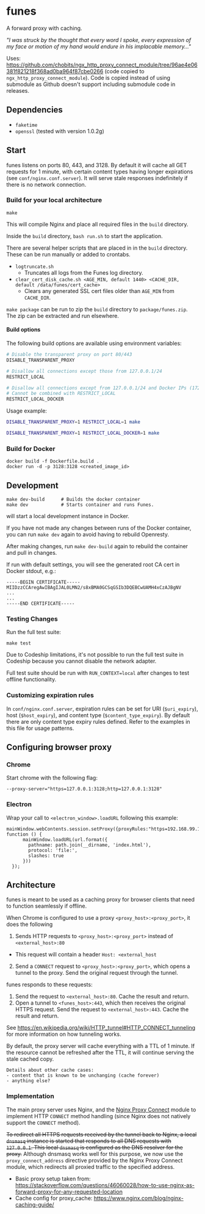 # funes

A forward proxy with caching.

*"I was struck by the thought that every word I spoke, every expression of my face or motion of my hand would endure in his implacable memory..."*

Uses: https://github.com/chobits/ngx_http_proxy_connect_module/tree/96ae4e06381f821218f368ad0ba964f87cbe0266
(code copied to `ngx_http_proxy_connect_module`). Code is copied instead of using submodule as Github doesn't support including submodule code in releases.

## Dependencies

- `faketime`
- `openssl` (tested with version 1.0.2g)

## Start

funes listens on ports 80, 443, and 3128. By default it will cache all GET requests for 1 minute, with certain content types having longer expirations (see `conf/nginx.conf.server`). It will serve stale responses indefinitely if there is no network connection.

### Build for your local architecture

```
make
```

This will compile Nginx and place all required files in the `build` directory.

Inside the `build` directory, `bash run.sh` to start the application.

There are several helper scripts that are placed in in the `build` directory. These can be run manually or added to crontabs.
- `logtruncate.sh`
	- Truncates all logs from the Funes log directory.
- `clear_cert_disk_cache.sh <AGE_MIN, default 1440> <CACHE_DIR, default /data/funes/cert_cache>`
	- Clears any generated SSL cert files older than `AGE_MIN` from `CACHE_DIR`.

`make package` can be run to zip the `build` directory to `package/funes.zip`. The zip can be extracted and run elsewhere.


#### Build options

The following build options are available using environment variables:

```bash
# Disable the transparent proxy on port 80/443
DISABLE_TRANSPARENT_PROXY

# Disallow all connections except those from 127.0.0.1/24
RESTRICT_LOCAL

# Disallow all connections except from 127.0.0.1/24 and Docker IPs (172.18, 172.19, 172.21 prefixes)
# Cannot be combined with RESTRICT_LOCAL
RESTRICT_LOCAL_DOCKER
```

Usage example:
```bash
DISABLE_TRANSPARENT_PROXY=1 RESTRICT_LOCAL=1 make

DISABLE_TRANSPARENT_PROXY=1 RESTRICT_LOCAL_DOCKER=1 make
```

### Build for Docker

```
docker build -f Dockerfile.build .
docker run -d -p 3128:3128 <created_image_id>
```

## Development

```
make dev-build 		# Builds the docker container
make dev        	# Starts container and runs Funes.
```

will start a local development instance in Docker.

If you have not made any changes between runs of the Docker container, you can run `make dev` again to avoid having to rebuild Openresty.

After making changes, run `make dev-build` again to rebuild the container and pull in changes.

If run with default settings, you will see the generated root CA cert in Docker stdout, e.g.:
```
-----BEGIN CERTIFICATE-----
MIIDzzCCAregAwIBAgIJAL0LMN2/s8xBMA0GCSqGSIb3DQEBCwUAMH4xCzAJBgNV
...
...
-----END CERTIFICATE-----
```

### Testing Changes

Run the full test suite:

```
make test
```

Due to Codeship limitations, it's not possible to run the full test suite in Codeship because you cannot disable the network adapter.

Full test suite should be run with `RUN_CONTEXT=local` after changes to test offline functionality.

### Customizing expiration rules

In `conf/nginx.conf.server`, expiration rules can be set for URI (`$uri_expiry`), host (`$host_expiry`), and content type (`$content_type_expiry`). By default there are only content type expiry rules defined. Refer to the examples in this file for usage patterns.

## Configuring browser proxy

### Chrome

Start chrome with the following flag:
```
--proxy-server="https=127.0.0.1:3128;http=127.0.0.1:3128"
```

### Electron

Wrap your call to `<electron_window>.loadURL` following this example:
```
mainWindow.webContents.session.setProxy({proxyRules:"https=192.168.99.100:3128;http=192.168.99.100:3128"}, function () {
      mainWindow.loadURL(url.format({
        pathname: path.join(__dirname, 'index.html'),
        protocol: 'file:',
        slashes: true
      }))
  });
```

## Architecture

funes is meant to be used as a caching proxy for browser clients that need to function seamlessly if offline.

When Chrome is configured to use a proxy `<proxy_host>:<proxy_port>`, it does the following
1. Sends HTTP requests to `<proxy_host>:<proxy_port>` instead of `<external_host>:80`
  - This request will contain a header `Host: <external_host`
2. Send a `CONNECT` request to `<proxy_host>:<proxy_port>`, which opens a tunnel to the proxy. Send the original request through the tunnel.

funes responds to these requests:
1. Send the request to `<external_host>:80`. Cache the result and return.
2. Open a tunnel to `<funes_host>:443`, which then receives the original HTTPS request. Send the request to `<external_host>:443`. Cache the result and return.

See https://en.wikipedia.org/wiki/HTTP_tunnel#HTTP_CONNECT_tunneling for more information on how tunneling works.

By default, the proxy server will cache everything with a TTL of 1 minute. If the resource cannot be refreshed after the TTL, it will continue serving the stale cached copy.

```
Details about other cache cases:
- content that is known to be unchanging (cache forever)
- anything else?
```

### Implementation

The main proxy server uses Nginx, and the [Nginx Proxy Connect](https://github.com/chobits/ngx_http_proxy_connect_module) module to implement HTTP `CONNECT` method handling (since Nginx does not natively support the `CONNECT` method).

~~To redirect all HTTPS requests received by the tunnel back to Nginx, a local `dnsmasq` instance is started that responds to all DNS requests with `127.0.0.1`. This local `dnsmasq` is configured as the DNS resolver for the proxy.~~ Although dnsmasq works well for this purpose, we now use the `proxy_connect_address` directive provided by the Nginx Proxy Connect module, which redirects all proxied traffic to the specified address.

- Basic proxy setup taken from: https://stackoverflow.com/questions/46060028/how-to-use-nginx-as-forward-proxy-for-any-requested-location
- Cache config for proxy_cache: https://www.nginx.com/blog/nginx-caching-guide/
